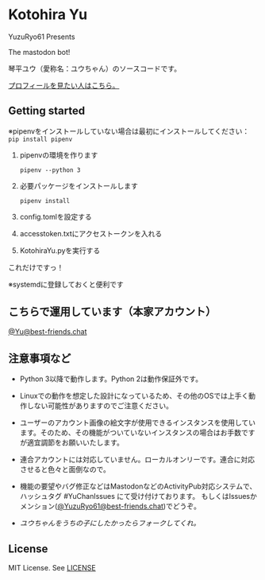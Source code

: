 # Kotohira Yu

YuzuRyo61 Presents

The mastodon bot!

琴平ユウ（愛称名：ユウちゃん）のソースコードです。

[プロフィールを見たい人はこちら。](PROFILE.md)

## Getting started

※pipenvをインストールしていない場合は最初にインストールしてください：```pip install pipenv```

1. pipenvの環境を作ります

   ```pipenv --python 3```

2. 必要パッケージをインストールします

   ```pipenv install```

3. config.tomlを設定する

4. accesstoken.txtにアクセストークンを入れる

5. KotohiraYu.pyを実行する

これだけですっ！

※systemdに登録しておくと便利です

## こちらで運用しています（本家アカウント）

[@Yu@best-friends.chat](https://best-friends.chat/@Yu)

## 注意事項など

- Python 3以降で動作します。Python 2は動作保証外です。

- Linuxでの動作を想定した設計になっているため、その他のOSでは上手く動作しない可能性がありますのでご注意ください。

- ユーザーのアカウント画像の絵文字が使用できるインスタンスを使用しています。そのため、その機能がついていないインスタンスの場合はお手数ですが適宜調節をお願いいたします。

- 連合アカウントには対応していません。ローカルオンリーです。連合に対応させると色々と面倒なので。

- 機能の要望やバグ修正などはMastodonなどのActivityPub対応システムで、ハッシュタグ #YuChanIssues にて受け付けております。
  もしくはIssuesかメンション([@YuzuRyo61@best-friends.chat](https://best-friends.chat/@YuzuRyo61))でどうぞ。

- *ユウちゃんをうちの子にしたかったらフォークしてくれ。*

## License

MIT License. See [LICENSE](LICENSE)
